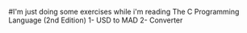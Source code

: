 #I'm just doing some exercises while i'm reading The C Programming Language (2nd Edition)
1- USD to MAD
2- Converter
